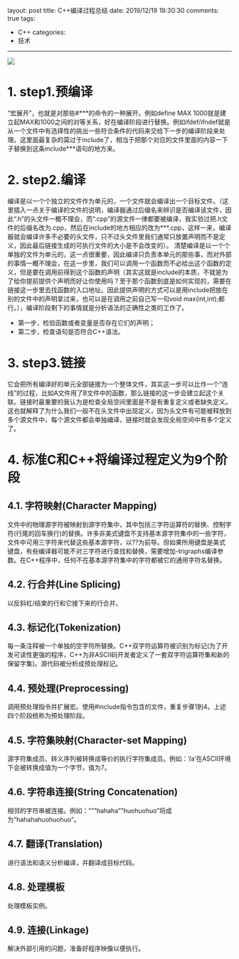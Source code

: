 layout: post
title: C++编译过程总结
date: 2019/12/19 19:30:30
comments: true
tags:
- C++
categories:
- 技术

---
<img src="../../../../uploads/CppCompile.jpg" class="full-image" />


# 1. step1.预编译
“宏展开”，也就是对那些\#\*\*\*的命令的一种展开。例如define MAX 1000就是建立起MAX和1000之间的对等关系，好在编译阶段进行替换。例如ifdef/ifndef就是从一个文件中有选择性的挑出一些符合条件的代码来交给下一步的编译阶段来处理。这里面最复杂的莫过于include了，相当于把那个对应的文件里面的内容一下子替换到这条include***语句的地方来。

<!-- more -->

# 2. step2.编译
编译是以一个个独立的文件作为单元的，一个文件就会编译出一个目标文件。（这里插入一点关于编译的文件的说明，编译器通过后缀名来辨识是否编译该文件，因此“.h”的头文件一概不理会，而“.cpp”的源文件一律都要被编译，我实验过把.h文件的后缀名改为.cpp，然后在include的地方相应的改为\*\*\*.cpp，这样一来，编译器就会编译许多不必要的头文件，只不过头文件里我们通常只放置声明而不是定义，因此最后链接生成的可执行文件的大小是不会改变的）。
清楚编译是以一个个单独的文件为单元的，这一点很重要，因此编译只负责本单元的那些事，而对外部的事情一概不理会，在这一步里，我们可以调用一个函数而不必给出这个函数的定义，但是要在调用前得到这个函数的声明（其实这就是include的本质，不就是为了给你提前提供个声明而好让你使用吗？至于那个函数到底是如何实现的，需要在链接这一步里去找函数的入口地址。因此提供声明的方式可以是用include把放在别的文件中的声明拿过来，也可以是在调用之前自己写一句void max(int,int);都行。），编译阶段剩下的事情就是分析语法的正确性之类的工作了。
- 第一步，检验函数或者变量是否存在它们的声明；
- 第二步，检查语句是否符合C++语法。

# 3. step3.链接
它会把所有编译好的单元全部链接为一个整体文件，其实这一步可以比作一个“连线”的过程，比如A文件用了B文件中的函数，那么链接的这一步会建立起这个关联。链接时最重要的我认为是检查全局空间里面是不是有重复定义或者缺失定义。这也就解释了为什么我们一般不在头文件中出现定义，因为头文件有可能被释放到多个源文件中，每个源文件都会单独编译，链接时就会发现全局空间中有多个定义了。

# 4. 标准C和C++将编译过程定义为9个阶段
## 4.1. 字符映射(Character Mapping)

文件中的物理源字符被映射到源字符集中，其中包括三字符运算符的替换、控制字符(行尾的回车换行)的替换。许多非美式键盘不支持基本源字符集中的一些字符，文件中可用三字符来代替这些基本源字符，以\?\?为前导。但如果所用键盘是美式键盘，有些编译器可能不对三字符进行查找和替换，需要增加-trigraphs编译参数。在C++程序中，任何不在基本源字符集中的字符都被它的通用字符名替换。

## 4.2. 行合并(Line Splicing)

以反斜杠/结束的行和它接下来的行合并。

## 4.3. 标记化(Tokenization)

每一条注释被一个单独的空字符所替换。C++双字符运算符被识别为标记(为了开发可读性更强的程序，C++为非ASCII码开发者定义了一套双字符运算符集和新的保留字集)。源代码被分析成预处理标记。

## 4.4. 预处理(Preprocessing)

调用预处理指令并扩展宏。使用#include指令包含的文件，重复步骤1到4。上述四个阶段统称为预处理阶段。

## 4.5. 字符集映射(Character-set Mapping)

源字符集成员、转义序列被转换成等价的执行字符集成员。例如：’/a’在ASCII环境下会被转换成值为一个字节，值为7。

## 4.6. 字符串连接(String Concatenation)

相邻的字符串被连接。例如：”””hahaha””huohuohuo”将成为”hahahahuohuohuo”。

## 4.7. 翻译(Translation)

进行语法和语义分析编译，并翻译成目标代码。

## 4.8. 处理模板

处理模板实例。

## 4.9. 连接(Linkage)

解决外部引用的问题，准备好程序映像以便执行。